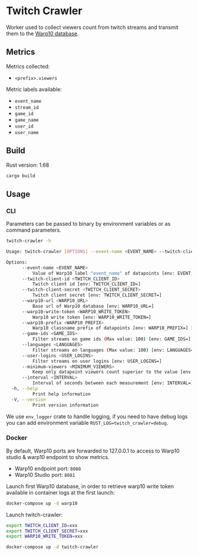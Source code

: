 # Twitch Crawler

Worker used to collect viewers count from twitch streams and transmit them to the [Warp10 database](https://www.warp10.io/).

## Metrics

Metrics collected:

- `<prefix>.viewers`

Metric labels available:

- `event_name`
- `stream_id`
- `game_id`
- `game_name`
- `user_id`
- `user_name`

## Build

Rust version: 1.68

```sh
cargo build
```

## Usage

### CLI

Parameters can be passed to binary by environment variables or as command parameters.

```sh
twitch-crawler -h

Usage: twitch-crawler [OPTIONS] --event-name <EVENT_NAME> --twitch-client-id <TWITCH_CLIENT_ID> --twitch-client-secret <TWITCH_CLIENT_SECRET> --warp10-url <WARP10_URL> --warp10-write-token <WARP10_WRITE_TOKEN>

Options:
      --event-name <EVENT_NAME>
          Value of Warp10 label "event_name" of datapoints [env: EVENT_NAME=]
      --twitch-client-id <TWITCH_CLIENT_ID>
          Twitch client id [env: TWITCH_CLIENT_ID=]
      --twitch-client-secret <TWITCH_CLIENT_SECRET>
          Twitch client secret [env: TWITCH_CLIENT_SECRET=]
      --warp10-url <WARP10_URL>
          Base url of Warp10 database [env: WARP10_URL=]
      --warp10-write-token <WARP10_WRITE_TOKEN>
          Warp10 write token [env: WARP10_WRITE_TOKEN=]
      --warp10-prefix <WARP10_PREFIX>
          Warp10 classname prefix of datapoints [env: WARP10_PREFIX=] [default: twitch]
      --game-ids <GAME_IDS>
          Filter streams on game ids (Max value: 100) [env: GAME_IDS=]
      --languages <LANGUAGES>
          Filter streams on languages (Max value: 100) [env: LANGUAGES=]
      --user-logins <USER_LOGINS>
          Filter streams on user logins [env: USER_LOGINS=]
      --minimum-viewers <MINIMUM_VIEWERS>
          Keep only datapoint viewers count superior to the value [env: MINIMUM_VIEWERS=] [default: 0]
      --interval <INTERVAL>
          Interval of seconds between each measurement [env: INTERVAL=] [default: 15]
  -h, --help
          Print help information
  -V, --version
          Print version information
```

We use `env_logger` crate to handle logging, if you need to have debug logs you can add environment variable `RUST_LOG=twitch_crawler=debug`.

### Docker

By default, Warp10 ports are forwarded to 127.0.0.1 to access to Warp10 studio & warp10 endpoint to show metrics.

- Warp10 endpoint port: `8080`
- Warp10 Studio port: `8081`

Launch first Warp10 database, in order to retrieve warp10 write token available in container logs at the first launch:

```sh
docker-compose up -d warp10
```

Launch twitch-crawler:

```sh
export TWITCH_CLIENT_ID=xxx 
export TWITCH_CLIENT_SECRET=xxx 
export WARP10_WRITE_TOKEN=xxx 

docker-compose up -d twitch-crawler
```
